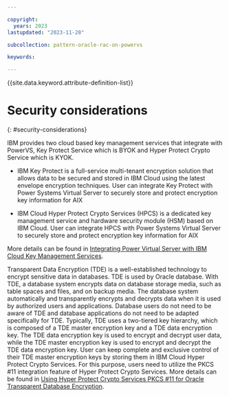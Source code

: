 ```yaml
---

copyright:
  years: 2023
lastupdated: "2023-11-28"

subcollection: pattern-oracle-rac-on-powervs

keywords:

---
```


{{site.data.keyword.attribute-definition-list}}

# Security considerations
{: #security-considerations}

IBM provides two cloud based key management services that integrate with PowerVS, Key Protect Service which is BYOK and Hyper Protect Crypto Service which is KYOK.

-   IBM Key Protect is a full-service multi-tenant encryption solution that allows data to be secured and stored in IBM Cloud using the latest envelope encryption techniques. User can integrate Key Protect with Power Systems Virtual Server to securely store and protect encryption key information for AIX

-   IBM Cloud Hyper Protect Crypto Services (HPCS) is a dedicated key management service and hardware security module (HSM) based on IBM Cloud. User can integrate HPCS with Power Systems Virtual Server to securely store and protect encryption key information for AIX

More details can be found in [Integrating Power Virtual Server with IBM Cloud Key Management Services](https://cloud.ibm.com/docs/power-iaas?topic=power-iaas-integrate-hpcs).

Transparent Data Encryption (TDE) is a well-established technology to encrypt sensitive data in databases. TDE is used by Oracle database. With TDE, a database system encrypts data on database storage media, such as table spaces and files, and on backup media. The database system automatically and transparently encrypts and decrypts data when it is used by authorized users and applications. Database users do not need to be aware of TDE and database applications do not need to be adapted specifically for TDE. Typically, TDE uses a two-tiered key hierarchy, which is composed of a TDE master encryption key and a TDE data encryption key. The TDE data encryption key is used to encrypt and decrypt user data, while the TDE master encryption key is used to encrypt and decrypt the TDE data encryption key. User can keep complete and exclusive control of their TDE master encryption keys by storing them in IBM Cloud Hyper Protect Crypto Services. For this purpose, users need to utilize the PKCS \#11 integration feature of Hyper Protect Crypto Services. More details can be found in [Using Hyper Protect Crypto Services PKCS #11 for Oracle Transparent Database Encryption](https://cloud.ibm.com/docs/hs-crypto?topic=hs-crypto-tutorial-tde-pkcs11).
